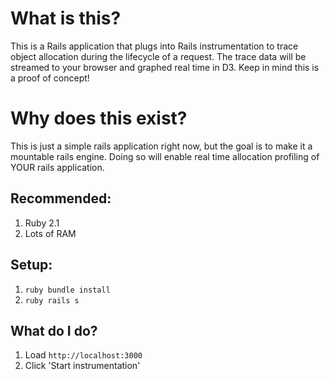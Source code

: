 # What is this?
This is a Rails application that plugs into Rails instrumentation to trace object allocation during the lifecycle of a request.
The trace data will be streamed to your browser and graphed real time in D3.
Keep in mind this is a proof of concept!

# Why does this exist?
This is just a simple rails application right now, but the goal is to make it a mountable rails engine. 
Doing so will enable real time allocation profiling of YOUR rails application.

## Recommended:
1. Ruby 2.1
1. Lots of RAM

## Setup:
1. ```ruby bundle install```
1. ```ruby rails s```

## What do I do?
1. Load ```http://localhost:3000```
1. Click 'Start instrumentation'
